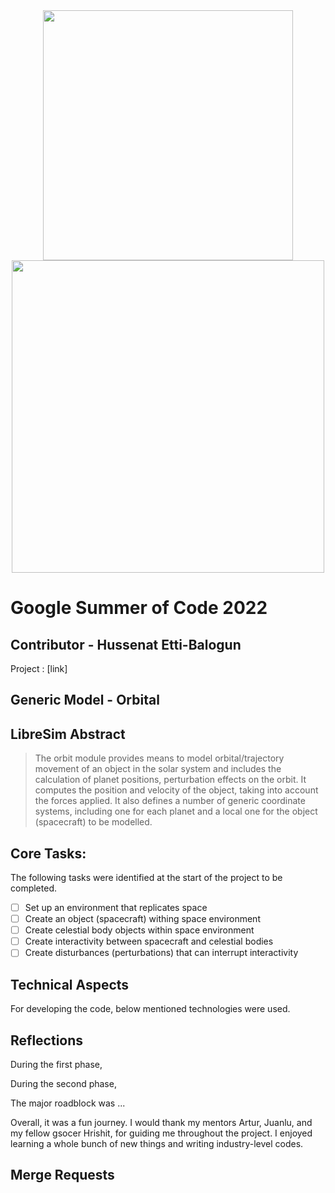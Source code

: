 <div id="header" align="center">
<img src="https://user-images.githubusercontent.com/100206676/171044355-a1331115-6368-40f7-8061-3179192dca81.png"![logo_librecube_1604]() width="400"/>
</div>

<div id="header" align="center">
<img src="https://user-images.githubusercontent.com/100206676/171044297-58d64ef7-38e2-4d20-9a14-3c9d04083eb1.png"![gsoc]() width="500"/>
</div>

# Google Summer of Code 2022

## Contributor - Hussenat Etti-Balogun
Project : [link]

## Generic Model - Orbital

## LibreSim Abstract
> The orbit module provides means to model orbital/trajectory movement of an object in the solar system and includes the calculation of planet positions, perturbation effects on the orbit. It computes the position and velocity of the object, taking into account the forces applied. It also defines a number of generic coordinate systems, including one for each planet and a local one for the object (spacecraft) to be modelled.

## Core Tasks:
The following tasks were identified at the start of the project to be completed.

- [ ] Set up an environment that replicates space
- [ ] Create an object (spacecraft) withing space environment
- [ ] Create celestial body objects within space environment
- [ ] Create interactivity between spacecraft and celestial bodies
- [ ] Create disturbances (perturbations) that can interrupt interactivity

## Technical Aspects

For developing the code, below mentioned technologies were used.

## Reflections

During the first phase, 

During the second phase,

The major roadblock was ...

Overall, it was a fun journey. I would thank my mentors Artur, Juanlu, and my fellow gsocer Hrishit, for guiding me throughout the project. I enjoyed learning a whole bunch of new things and writing industry-level codes.

## Merge Requests


